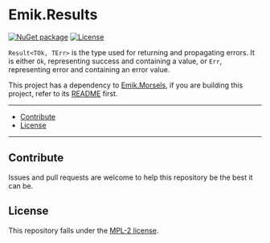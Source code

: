 # Emik.Results

[![NuGet package](https://img.shields.io/nuget/v/Emik.Results.svg?color=50fa7b&logo=NuGet&style=for-the-badge)](https://www.nuget.org/packages/Emik.Results)
[![License](https://img.shields.io/github/license/Emik03/Emik.Results.svg?color=6272a4&style=for-the-badge)](https://github.com/Emik03/Emik.Results/blob/main/LICENSE)

`Result<TOk, TErr>` is the type used for returning and propagating errors. It is either `Ok`, representing success and containing a value, or `Err`, representing error and containing an error value.

This project has a dependency to [Emik.Morsels](https://github.com/Emik03/Emik.Morsels), if you are building this project, refer to its [README](https://github.com/Emik03/Emik.Morsels/blob/main/README.md) first.

---

- [Contribute](#contribute)
- [License](#license)

---

## Contribute

Issues and pull requests are welcome to help this repository be the best it can be.

## License

This repository falls under the [MPL-2 license](https://www.mozilla.org/en-US/MPL/2.0/).
